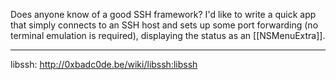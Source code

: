 

Does anyone know of a good SSH framework?  I'd like to write a quick app that simply connects to an SSH host and sets up some port forwarding (no terminal emulation is required), displaying the status as an [[NSMenuExtra]].

----
libssh: http://0xbadc0de.be/wiki/libssh:libssh